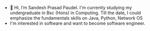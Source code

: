 - 👋 Hi, I’m Sandesh Prasad Paudel. I'm currently studying my undergraduate in Bsc (Hons) in Computing. Till the date, I could emphasize the fundamentals skills on Java, Python, Network OS
- I'm interested in software and want to become software engineer.  
